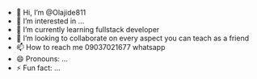 - 👋 Hi, I’m @Olajide811
- 👀 I’m interested in ...
- 🌱 I’m currently learning fullstack developer
- 💞️ I’m looking to collaborate on every aspect you can teach as a friend
- 📫 How to reach me 09037021677 whatsapp
- 😄 Pronouns: ...
- ⚡ Fun fact: ...

<!---
Olajide811/Olajide811 is a ✨ special ✨ repository because its `README.md` (this file) appears on your GitHub profile.
You can click the Preview link to take a look at your changes.
--->
